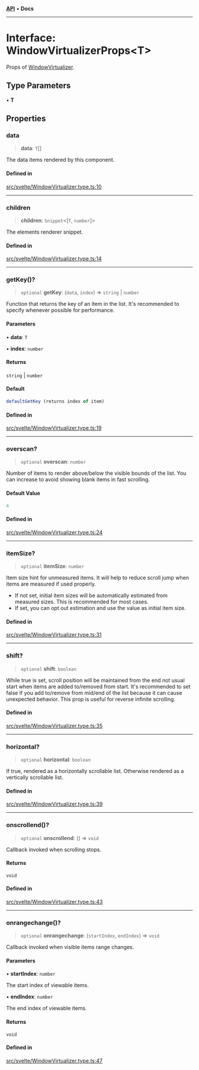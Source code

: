 [**API**](../../API.md) • **Docs**

***

# Interface: WindowVirtualizerProps\<T\>

Props of [WindowVirtualizer](../variables/VList.md).

## Type Parameters

• **T**

## Properties

### data

> **data**: `T`[]

The data items rendered by this component.

#### Defined in

[src/svelte/WindowVirtualizer.type.ts:10](https://github.com/inokawa/virtua/blob/08d8d51c9ef9e4787fdb60c111e66e6fda55b507/src/svelte/WindowVirtualizer.type.ts#L10)

***

### children

> **children**: `Snippet`\<[`T`, `number`]\>

The elements renderer snippet.

#### Defined in

[src/svelte/WindowVirtualizer.type.ts:14](https://github.com/inokawa/virtua/blob/08d8d51c9ef9e4787fdb60c111e66e6fda55b507/src/svelte/WindowVirtualizer.type.ts#L14)

***

### getKey()?

> `optional` **getKey**: (`data`, `index`) => `string` \| `number`

Function that returns the key of an item in the list. It's recommended to specify whenever possible for performance.

#### Parameters

• **data**: `T`

• **index**: `number`

#### Returns

`string` \| `number`

#### Default

```ts
defaultGetKey (returns index of item)
```

#### Defined in

[src/svelte/WindowVirtualizer.type.ts:19](https://github.com/inokawa/virtua/blob/08d8d51c9ef9e4787fdb60c111e66e6fda55b507/src/svelte/WindowVirtualizer.type.ts#L19)

***

### overscan?

> `optional` **overscan**: `number`

Number of items to render above/below the visible bounds of the list. You can increase to avoid showing blank items in fast scrolling.

#### Default Value

```ts
4
```

#### Defined in

[src/svelte/WindowVirtualizer.type.ts:24](https://github.com/inokawa/virtua/blob/08d8d51c9ef9e4787fdb60c111e66e6fda55b507/src/svelte/WindowVirtualizer.type.ts#L24)

***

### itemSize?

> `optional` **itemSize**: `number`

Item size hint for unmeasured items. It will help to reduce scroll jump when items are measured if used properly.

- If not set, initial item sizes will be automatically estimated from measured sizes. This is recommended for most cases.
- If set, you can opt out estimation and use the value as initial item size.

#### Defined in

[src/svelte/WindowVirtualizer.type.ts:31](https://github.com/inokawa/virtua/blob/08d8d51c9ef9e4787fdb60c111e66e6fda55b507/src/svelte/WindowVirtualizer.type.ts#L31)

***

### shift?

> `optional` **shift**: `boolean`

While true is set, scroll position will be maintained from the end not usual start when items are added to/removed from start. It's recommended to set false if you add to/remove from mid/end of the list because it can cause unexpected behavior. This prop is useful for reverse infinite scrolling.

#### Defined in

[src/svelte/WindowVirtualizer.type.ts:35](https://github.com/inokawa/virtua/blob/08d8d51c9ef9e4787fdb60c111e66e6fda55b507/src/svelte/WindowVirtualizer.type.ts#L35)

***

### horizontal?

> `optional` **horizontal**: `boolean`

If true, rendered as a horizontally scrollable list. Otherwise rendered as a vertically scrollable list.

#### Defined in

[src/svelte/WindowVirtualizer.type.ts:39](https://github.com/inokawa/virtua/blob/08d8d51c9ef9e4787fdb60c111e66e6fda55b507/src/svelte/WindowVirtualizer.type.ts#L39)

***

### onscrollend()?

> `optional` **onscrollend**: () => `void`

Callback invoked when scrolling stops.

#### Returns

`void`

#### Defined in

[src/svelte/WindowVirtualizer.type.ts:43](https://github.com/inokawa/virtua/blob/08d8d51c9ef9e4787fdb60c111e66e6fda55b507/src/svelte/WindowVirtualizer.type.ts#L43)

***

### onrangechange()?

> `optional` **onrangechange**: (`startIndex`, `endIndex`) => `void`

Callback invoked when visible items range changes.

#### Parameters

• **startIndex**: `number`

The start index of viewable items.

• **endIndex**: `number`

The end index of viewable items.

#### Returns

`void`

#### Defined in

[src/svelte/WindowVirtualizer.type.ts:47](https://github.com/inokawa/virtua/blob/08d8d51c9ef9e4787fdb60c111e66e6fda55b507/src/svelte/WindowVirtualizer.type.ts#L47)
